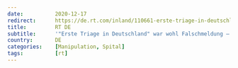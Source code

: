 ```yaml
---
date:          2020-12-17
redirect:      https://de.rt.com/inland/110661-erste-triage-in-deutschland-war-falschmeldung-klinikum-dementiert/
title:         RT DE
subtitle:      '"Erste Triage in Deutschland" war wohl Falschmeldung – Klinikumssprecherin dementiert Medienberichte'
country:       DE
categories:    [Manipulation, Spital]
tags:          [rt]
---
```

